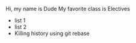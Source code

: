 Hi, my name is Dude
My favorite class is Electives
* list 1
* list 2
* Killing history using git rebase
